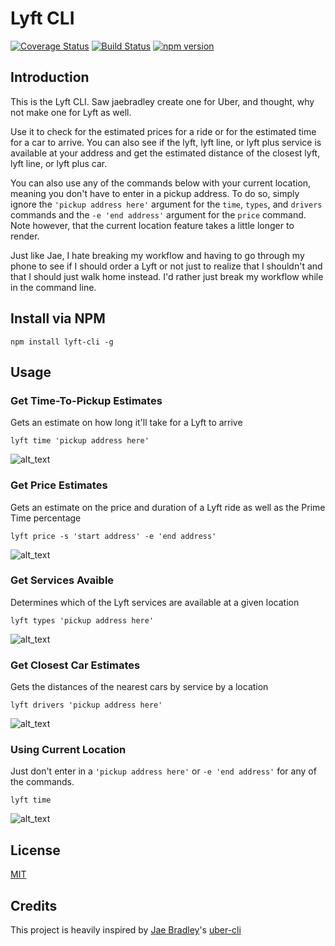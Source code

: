 # Lyft CLI
[![Coverage Status](https://coveralls.io/repos/github/djchie/lyft-cli/badge.svg?branch=master)](https://coveralls.io/github/djchie/lyft-cli?branch=master)
[![Build Status](https://travis-ci.org/djchie/lyft-cli.svg?branch=master)](https://travis-ci.org/djchie/lyft-cli)
[![npm version](https://badge.fury.io/js/lyft-cli.svg)](https://badge.fury.io/js/lyft-cli)

## Introduction

This is the Lyft CLI. Saw jaebradley create one for Uber, and thought, why not make one for Lyft as well.

Use it to check for the estimated prices for a ride or for the estimated time for a car to arrive. You can also see if the lyft, lyft line, or lyft plus service is available at your address and get the estimated distance of the closest lyft, lyft line, or lyft plus car.

You can also use any of the commands below with your current location, meaning you don't have to enter in a pickup address. To do so, simply ignore the `'pickup address here'` argument for the `time`, `types`, and `drivers` commands and the `-e 'end address'` argument for the `price` command. Note however, that the current location feature takes a little longer to render.

Just like Jae, I hate breaking my workflow and having to go through my phone to see if I should order a Lyft or not just to realize that I shouldn't and that I should just walk home instead. I'd rather just break my workflow while in the command line. 

## Install via NPM

```
npm install lyft-cli -g
```

## Usage

### Get Time-To-Pickup Estimates

Gets an estimate on how long it'll take for a Lyft to arrive

```
lyft time 'pickup address here'
```

![alt_text](http://imgur.com/vbDsRN2.png)

### Get Price Estimates

Gets an estimate on the price and duration of a Lyft ride as well as the Prime Time percentage

```
lyft price -s 'start address' -e 'end address'
```

![alt_text](http://imgur.com/DY1Valy.png)

### Get Services Avaible

Determines which of the Lyft services are available at a given location

```
lyft types 'pickup address here'
```

![alt_text](http://imgur.com/fgABMMx.png)

### Get Closest Car Estimates

Gets the distances of the nearest cars by service by a location

```
lyft drivers 'pickup address here'
```

![alt_text](http://imgur.com/9QkaVr8.png)

### Using Current Location

Just don't enter in a `'pickup address here'` or `-e 'end address'` for any of the commands.

```
lyft time
```

![alt_text](http://imgur.com/CZTCtQV.png)

## License

[MIT](LICENSE.md)

## Credits

This project is heavily inspired by [Jae Bradley](https://github.com/jaebradley)'s [uber-cli](https://github.com/jaebradley/uber-cli)
